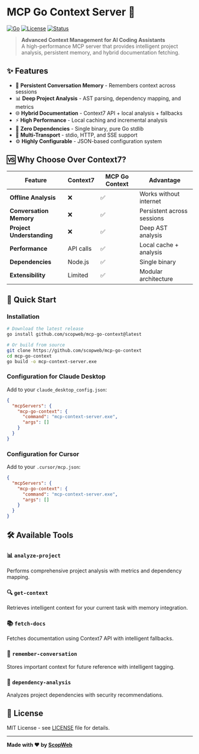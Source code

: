 # MCP Go Context Server 🚀

[![Go](https://img.shields.io/badge/Go-1.21+-00ADD8?style=flat-square&logo=go)](https://golang.org/)
[![License](https://img.shields.io/badge/License-MIT-blue.svg?style=flat-square)](LICENSE)
[![Status](https://img.shields.io/badge/Status-Production%20Ready-brightgreen?style=flat-square)](#)

> **Advanced Context Management for AI Coding Assistants**  
> A high-performance MCP server that provides intelligent project analysis, persistent memory, and hybrid documentation fetching.

## ✨ Features

- 🧠 **Persistent Conversation Memory** - Remembers context across sessions
- 📊 **Deep Project Analysis** - AST parsing, dependency mapping, and metrics
- 🌐 **Hybrid Documentation** - Context7 API + local analysis + fallbacks
- ⚡ **High Performance** - Local caching and incremental analysis
- 🔧 **Zero Dependencies** - Single binary, pure Go stdlib
- 🚀 **Multi-Transport** - stdio, HTTP, and SSE support
- ⚙️ **Highly Configurable** - JSON-based configuration system

## 🆚 Why Choose Over Context7?

| Feature | Context7 | MCP Go Context | Advantage |
|---------|----------|----------------|-----------|
| **Offline Analysis** | ❌ | ✅ | Works without internet |
| **Conversation Memory** | ❌ | ✅ | Persistent across sessions |
| **Project Understanding** | ❌ | ✅ | Deep AST analysis |
| **Performance** | API calls | ✅ | Local cache + analysis |
| **Dependencies** | Node.js | ✅ | Single binary |
| **Extensibility** | Limited | ✅ | Modular architecture |

## 🚀 Quick Start

### Installation

```bash
# Download the latest release
go install github.com/scopweb/mcp-go-context@latest

# Or build from source
git clone https://github.com/scopweb/mcp-go-context
cd mcp-go-context
go build -o mcp-context-server.exe
```

### Configuration for Claude Desktop

Add to your `claude_desktop_config.json`:

```json
{
  "mcpServers": {
    "mcp-go-context": {
      "command": "mcp-context-server.exe",
      "args": []
    }
  }
}
```

### Configuration for Cursor

Add to your `.cursor/mcp.json`:

```json
{
  "mcpServers": {
    "mcp-go-context": {
      "command": "mcp-context-server.exe",
      "args": []
    }
  }
}
```

## 🛠️ Available Tools

### 📊 `analyze-project`
Performs comprehensive project analysis with metrics and dependency mapping.

### 🔍 `get-context`
Retrieves intelligent context for your current task with memory integration.

### 📚 `fetch-docs`
Fetches documentation using Context7 API with intelligent fallbacks.

### 💭 `remember-conversation`
Stores important context for future reference with intelligent tagging.

### 🔗 `dependency-analysis`
Analyzes project dependencies with security recommendations.

## 📄 License

MIT License - see [LICENSE](LICENSE) file for details.

---

**Made with ❤️ by [ScopWeb](https://scopweb.com)**
